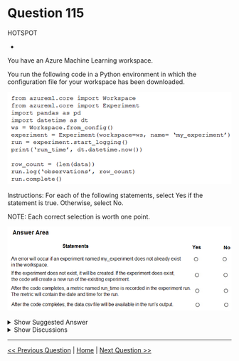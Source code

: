 # Question 115

HOTSPOT

-

You have an Azure Machine Learning workspace.

You run the following code in a Python environment in which the configuration file for your workspace has been downloaded.

![Question Image](../images/q115_q_image387.png)

Instructions: For each of the following statements, select Yes if the statement is true. Otherwise, select No.

NOTE: Each correct selection is worth one point.

![Question Image](../images/q115_q_image388.png)

<details>
  <summary>Show Suggested Answer</summary>

<img src="../images/q115_ans_0_image389.png" alt="Answer Image"><br>

</details>

<details>
  <summary>Show Discussions</summary>

<blockquote><p><strong>vmcompra</strong> <code>(Tue 26 Dec 2023 15:18)</code> - <em>Upvotes: 5</em></p><p>NO
YES
NO (Nothing is recorded, but printed/showed)
NO</p></blockquote>
<blockquote><p><strong>Plb2</strong> <code>(Fri 23 Aug 2024 21:33)</code> - <em>Upvotes: 4</em></p><p>run-time will be in the output_logs std_log.txt, but not in the metrics</p></blockquote>
<blockquote><p><strong>valgz</strong> <code>(Wed 20 Mar 2024 08:40)</code> - <em>Upvotes: 3</em></p><p>No, Yes, No, No. I hink the metric that is log is named &quot;observations&quot; and contains the number of rows, not the run_time.</p></blockquote>
<blockquote><p><strong>rishi_ram</strong> <code>(Tue 28 Nov 2023 09:54)</code> - <em>Upvotes: 2</em></p><p>No yes yes no 
With this code, the current date and time will be printed during the execution of the script, and it will also be captured in the experiment run as part of the output logs.</p></blockquote>
<blockquote><p><strong>vish9</strong> <code>(Mon 20 Nov 2023 13:56)</code> - <em>Upvotes: 1</em></p><p>Given Answer is correct. The code only prints run_time, it does not log it.</p></blockquote>
<blockquote><p><strong>labriji</strong> <code>(Mon 23 Oct 2023 16:56)</code> - <em>Upvotes: 2</em></p><p>Q1 - No
Q2 - Yes
Q3 - Yes
Q4 - No</p></blockquote>
<blockquote><p><strong>ajay0011</strong> <code>(Wed 04 Oct 2023 02:14)</code> - <em>Upvotes: 3</em></p><p>No, Yes, Yes, No
C)Yes. The code logs a metric named &quot;run_time&quot; with the current date and time using the dt.datetime.now() function. The metric will contain the timestamp of the run.</p></blockquote>
<blockquote><p><strong>sap_dg</strong> <code>(Tue 26 Sep 2023 19:12)</code> - <em>Upvotes: 2</em></p><p>I will go for No, Yes, Yes, No</p></blockquote>
<blockquote><p><strong>sap_dg</strong> <code>(Tue 26 Sep 2023 19:12)</code> - <em>Upvotes: 5</em></p><p>*No, Yes, No, No</p></blockquote>

</details>

---

[<< Previous Question](question_114.md) | [Home](../index.md) | [Next Question >>](question_116.md)
